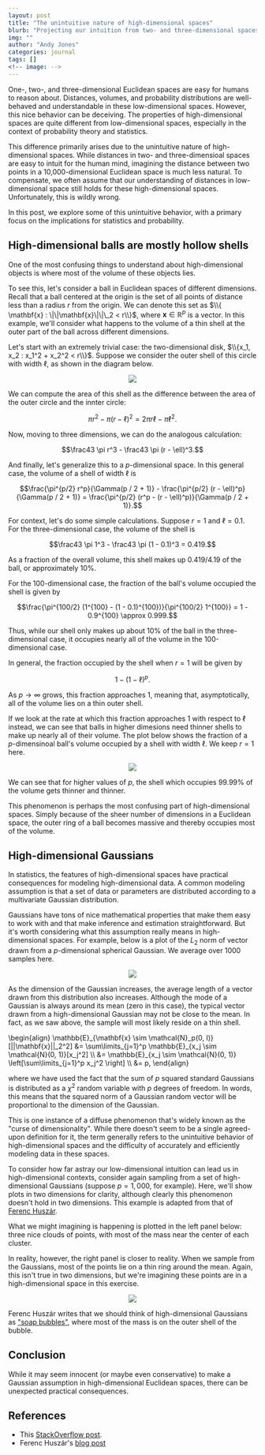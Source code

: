 ```yaml
---
layout: post
title: "The unintuitive nature of high-dimensional spaces"
blurb: "Projecting our intuition from two- and three-dimensional spaces onto high-dimensional spaces can go wildly wrong."
img: ""
author: "Andy Jones"
categories: journal
tags: []
<!-- image: -->
---
```


$$\DeclareMathOperator*{\argmin}{arg\,min}$$
$$\DeclareMathOperator*{\argmax}{arg\,max}$$

<style>
.column {
  float: left;
  width: 30%;
  padding: 5px;
}

/* Clear floats after image containers */
.row::after {
  content: "";
  clear: both;
  display: table;
}
</style>

One-, two-, and three-dimensional Euclidean spaces are easy for humans to reason about. Distances, volumes, and probability distributions are well-behaved and understandable in these low-dimensional spaces. However, this nice behavior can be deceiving. The properties of high-dimensional spaces are quite different from low-dimensional spaces, especially in the context of probability theory and statistics.

This difference primarily arises due to the unintuitive nature of high-dimensional spaces. While distances in two- and three-dimensioal spaces are easy to intuit for the human mind, imagining the distance between two points in a 10,000-dimensional Euclidean space is much less natural. To compensate, we often assume that our understanding of distances in low-dimensional space still holds for these high-dimensional spaces. Unfortunately, this is wildly wrong.

In this post, we explore some of this unintuitive behavior, with a primary focus on the implications for statistics and probability.

## High-dimensional balls are mostly hollow shells

One of the most confusing things to understand about high-dimensional objects is where most of the volume of these objects lies.

To see this, let's consider a ball in Euclidean spaces of different dimensions. Recall that a ball centered at the origin is the set of all points of distance less than a radius $r$ from the origin. We can denote this set as $\\{ \mathbf{x} : \|\|\mathbf{x}\|\|\_2 < r\\}$, where $\mathbf{x} \in \mathbb{R}^p$ is a vector. In this example, we'll consider what happens to the volume of a thin shell at the outer part of the ball across different dimensions.

Let's start with an extremely trivial case: the two-dimensional disk, $\\{x_1, x_2 : x_1^2 + x_2^2 < r\\}$. Suppose we consider the outer shell of this circle with width $\ell$, as shown in the diagram below.

<center>
<figure>
  <img src="/assets/high_dim_gaussian_twod_shell.png">
  <figcaption><i></i></figcaption>
</figure>
</center>

We can compute the area of this shell as the difference between the area of the outer circle and the innter circle:

$$\pi r^2 - \pi (r - \ell)^2 = 2\pi r \ell - \pi \ell^2.$$

Now, moving to three dimensions, we can do the analogous calculation:

$$\frac43 \pi r^3 - \frac43 \pi (r - \ell)^3.$$

And finally, let's generalize this to a $p$-dimensional space. In this general case, the volume of a shell of width $\ell$ is

$$\frac{\pi^{p/2} r^p}{\Gamma(p / 2 + 1)} - \frac{\pi^{p/2} (r - \ell)^p}{\Gamma(p / 2 + 1)} = \frac{\pi^{p/2} (r^p - (r - \ell)^p)}{\Gamma(p / 2 + 1)}.$$

For context, let's do some simple calculations. Suppose $r = 1$ and $\ell = 0.1$. For the three-dimensional case, the volume of the shell is

$$\frac43 \pi 1^3 - \frac43 \pi (1 - 0.1)^3 = 0.419.$$

As a fraction of the overall volume, this shell makes up $0.419 / 4.19$ of the ball, or approximately $10\%$.

For the 100-dimensional case, the fraction of the ball's volume occupied the shell is given by

$$\frac{\pi^{100/2} (1^{100} - (1 - 0.1)^{100})}{\pi^{100/2} 1^{100}} = 1 - 0.9^{100} \approx 0.999.$$

Thus, while our shell only makes up about $10\%$ of the ball in the three-dimensional case, it occupies nearly all of the volume in the 100-dimensional case.

In general, the fraction occupied by the shell when $r=1$ will be given by

$$1 - (1 - \ell)^p.$$

As $p \to \infty$ grows, this fraction approaches $1$, meaning that, asymptotically, all of the volume lies on a thin outer shell.

If we look at the rate at which this fraction approaches $1$ with respect to $\ell$ instead, we can see that balls in higher dimesions need thinner shells to make up nearly all of their volume. The plot below shows the fraction of a $p$-dimensinoal ball's volume occupied by a shell with width $\ell$. We keep $r=1$ here.

<center>
<figure>
  <img src="/assets/high_dim_gaussian_frac_volume.png">
  <figcaption><i></i></figcaption>
</figure>
</center>

We can see that for higher values of $p$, the shell which occupies $99.99\%$ of the volume gets thinner and thinner.

This phenomenon is perhaps the most confusing part of high-dimensional spaces. Simply because of the sheer number of dimensions in a Euclidean space, the outer ring of a ball becomes massive and thereby occupies most of the volume.

## High-dimensional Gaussians

In statistics, the features of high-dimensional spaces have practical consequences for modeling high-dimensional data. A common modeling assumption is that a set of data or parameters are distributed according to a multivariate Gaussian distribution. 

Gaussians have tons of nice mathematical properties that make them easy to work with and that make inference and estimation straightforward. But it's worth considering what this assumption really means in high-dimensional spaces. For example, below is a plot of the $L_2$ norm of vector drawn from a $p$-dimensional spherical Gaussian. We average over $1000$ samples here.

<center>
<figure>
  <img src="/assets/high_dim_gaussian_norm.png">
  <figcaption><i></i></figcaption>
</figure>
</center>

As the dimension of the Gaussian increases, the average length of a vector drawn from this distribution also increases. Although the mode of a Gaussian is always around its mean (zero in this case), the typical vector drawn from a high-dimensional Gaussian may not be close to the mean. In fact, as we saw above, the sample will most likely reside on a thin shell.

\begin{align} \mathbb{E}\_{\mathbf{x} \sim \mathcal{N}\_p(0, I)}[\|\|\mathbf{x}\|\|\_2^2] &= \sum\limits_{j=1}^p \mathbb{E}\_{x_j \sim \mathcal{N}(0, 1)}[x_j^2] \\\ &= \mathbb{E}\_{x_j \sim \mathcal{N}(0, 1)} \left[\sum\limits_{j=1}^p x_j^2 \right] \\\ &= p, \end{align}

where we have used the fact that the sum of $p$ squared standard Gaussians is distributed as a $\chi^2$ random variable with $p$ degrees of freedom. In words, this means that the squared norm of a Gaussian random vector will be proportional to the dimension of the Gaussian.

This is one instance of a diffuse phenomenon that's widely known as the "curse of dimensionality". While there doesn't seem to be a single agreed-upon definition for it, the term generally refers to the unintuitive behavior of high-dimensional spaces and the difficulty of accurately and efficiently modeling data in these spaces.

To consider how far astray our low-dimensional intuition can lead us in high-dimensional contexts, consider again sampling from a set of high-dimensional Gaussians (suppose $p=1,000$, for example). Here, we'll show plots in two dimensions for clarity, although clearly this phenomenon doesn't hold in two dimensions. This example is adapted from that of [Ferenc Huszár](https://www.inference.vc/high-dimensional-gaussian-distributions-are-soap-bubble).

What we might imagining is happening is plotted in the left panel below: three nice clouds of points, with most of the mass near the center of each cluster.

In reality, however, the right panel is closer to reality. When we sample from the Gaussians, most of the points lie on a thin ring around the mean. Again, this isn't true in two dimensions, but we're imagining these points are in a high-dimensional space in this exercise.

<center>
<figure>
  <img src="/assets/high_dim_gaussian_soap_bubbles.png">
  <figcaption><i></i></figcaption>
</figure>
</center>

Ferenc Huszár writes that we should think of high-dimensional Gaussians as ["soap bubbles"](https://www.inference.vc/high-dimensional-gaussian-distributions-are-soap-bubble/), where most of the mass is on the outer shell of the bubble.

## Conclusion

While it may seem innocent (or maybe even conservative) to make a Gaussian assumption in high-dimensional Euclidean spaces, there can be unexpected practical consequences. 

## References

- This [StackOverflow post](https://stats.stackexchange.com/questions/419412/why-is-gaussian-distribution-on-high-dimensional-space-like-a-soap-bubble).
- Ferenc Huszár's [blog post](https://www.inference.vc/high-dimensional-gaussian-distributions-are-soap-bubble)


